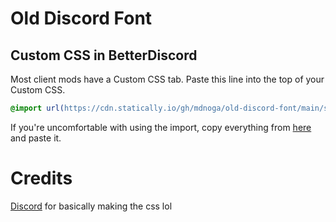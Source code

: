 # Old Discord Font


## Custom CSS in BetterDiscord
Most client mods have a Custom CSS tab. Paste this line into the top of your Custom CSS.
```css
@import url(https://cdn.statically.io/gh/mdnoga/old-discord-font/main/source.min.css);
```
If you're uncomfortable with using the import, copy everything from [here](https://cdn.statically.io/gh/mdnoga/old-discord-font/main/source.min.css) and paste it.

# Credits
[Discord](https://discord.com/) for basically making the css lol
